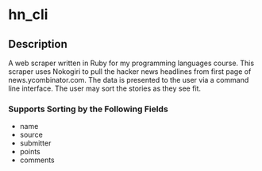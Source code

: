 hn_cli
======

## Description
A web scraper written in Ruby for my programming languages course. This scraper uses Nokogiri to pull the hacker news headlines from first page of news.ycombinator.com. The data is presented to the user via a command line interface. The user may sort the stories as they see fit. 

### Supports Sorting by the Following Fields
* name
* source
* submitter
* points
* comments 




